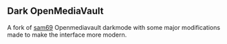 ## Dark OpenMediaVault
A fork of <a href="">sam69</a> Openmediavault darkmode with some major modifications made to make the interface more modern.
